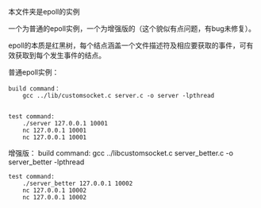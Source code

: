 本文件夹是epoll的实例

一个为普通的epoll实例，一个为增强版的（这个貌似有点问题，有bug未修复）。

epoll的本质是红黑树，每个结点涵盖一个文件描述符及相应要获取的事件，可有效获取到每个发生事件的结点。

普通epoll实例：

	build command：
		gcc ../lib/customsocket.c server.c -o server -lpthread


	test command:
		./server 127.0.0.1 10001
		nc 127.0.0.1 10001
		nc 127.0.0.1 10001

增强版：
	build command:
		gcc ../libcustomsocket.c server_better.c -o server_better -lpthread
	
	test command:
		./server_better 127.0.0.1 10002
		nc 127.0.0.1 10002
		nc 127.0.0.1 10002
